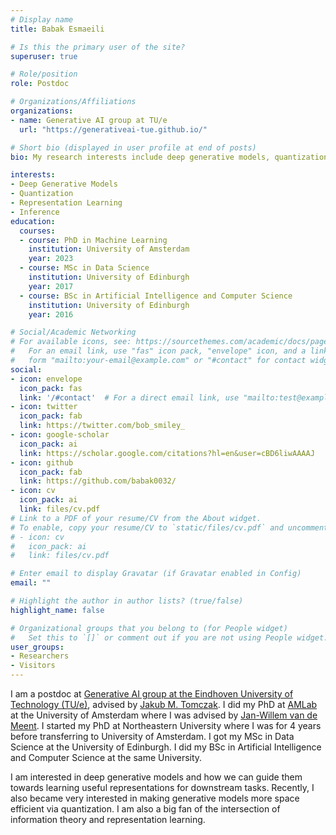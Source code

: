 ```yaml
---
# Display name
title: Babak Esmaeili

# Is this the primary user of the site?
superuser: true

# Role/position
role: Postdoc

# Organizations/Affiliations
organizations:
- name: Generative AI group at TU/e
  url: "https://generativeai-tue.github.io/"

# Short bio (displayed in user profile at end of posts)
bio: My research interests include deep generative models, quantization, and representation learning.

interests:
- Deep Generative Models
- Quantization
- Representation Learning
- Inference
education:
  courses:
  - course: PhD in Machine Learning
    institution: University of Amsterdam
    year: 2023
  - course: MSc in Data Science
    institution: University of Edinburgh
    year: 2017
  - course: BSc in Artificial Intelligence and Computer Science
    institution: University of Edinburgh
    year: 2016

# Social/Academic Networking
# For available icons, see: https://sourcethemes.com/academic/docs/page-builder/#icons
#   For an email link, use "fas" icon pack, "envelope" icon, and a link in the
#   form "mailto:your-email@example.com" or "#contact" for contact widget.
social:
- icon: envelope
  icon_pack: fas
  link: '/#contact'  # For a direct email link, use "mailto:test@example.org".
- icon: twitter
  icon_pack: fab
  link: https://twitter.com/bob_smiley_
- icon: google-scholar
  icon_pack: ai
  link: https://scholar.google.com/citations?hl=en&user=cBD6liwAAAAJ
- icon: github
  icon_pack: fab
  link: https://github.com/babak0032/
- icon: cv
  icon_pack: ai
  link: files/cv.pdf
# Link to a PDF of your resume/CV from the About widget.
# To enable, copy your resume/CV to `static/files/cv.pdf` and uncomment the lines below.
# - icon: cv
#   icon_pack: ai
#   link: files/cv.pdf

# Enter email to display Gravatar (if Gravatar enabled in Config)
email: ""

# Highlight the author in author lists? (true/false)
highlight_name: false

# Organizational groups that you belong to (for People widget)
#   Set this to `[]` or comment out if you are not using People widget.
user_groups:
- Researchers
- Visitors
---
```


I am a postdoc at [Generative AI group at the Eindhoven University of Technology (TU/e)](https://generativeai-tue.github.io/), advised by [Jakub M. Tomczak](https://jmtomczak.github.io/). I did my PhD at [AMLab](https://amlab.science.uva.nl/) at the University of Amsterdam where I was advised by [Jan-Willem van de Meent](https://jwvdm.github.io/). I started my PhD at Northeastern University where I was for 4 years before transferring to University of Amsterdam. I got my MSc in Data Science at the University of Edinburgh. I did my BSc in Artificial Intelligence and Computer Science at the same University.

I am interested in deep generative models and how we can guide them towards learning useful representations for downstream tasks. Recently, I also became very interested in making generative models more space efficient via quantization. I am also a big fan of the intersection of information theory and representation learning. 
